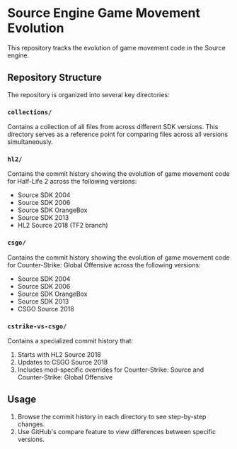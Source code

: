 # Source Engine Game Movement Evolution

This repository tracks the evolution of game movement code in the Source engine.

## Repository Structure

The repository is organized into several key directories:

### `collections/`

Contains a collection of all files from across different SDK versions. This directory serves as a reference point for comparing files across all versions simultaneously.

### `hl2/`

Contains the commit history showing the evolution of game movement code for Half-Life 2 across the following versions:
- Source SDK 2004
- Source SDK 2006
- Source SDK OrangeBox
- Source SDK 2013
- HL2 Source 2018 (TF2 branch)

### `csgo/`

Contains the commit history showing the evolution of game movement code for Counter-Strike: Global Offensive across the following versions:
- Source SDK 2004
- Source SDK 2006
- Source SDK OrangeBox
- Source SDK 2013
- CSGO Source 2018

### `cstrike-vs-csgo/`

Contains a specialized commit history that:
1. Starts with HL2 Source 2018
2. Updates to CSGO Source 2018
3. Includes mod-specific overrides for Counter-Strike: Source and Counter-Strike: Global Offensive

## Usage

1. Browse the commit history in each directory to see step-by-step changes.
2. Use GitHub's compare feature to view differences between specific versions.
